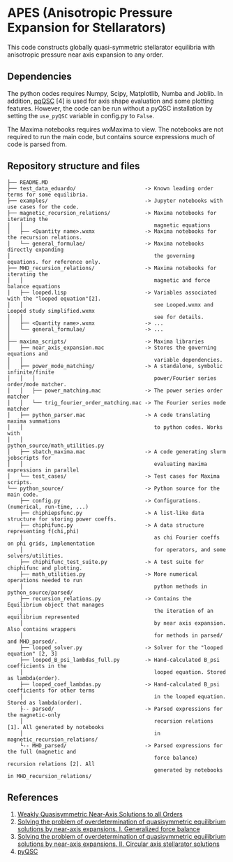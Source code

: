 # APES (Anisotropic Pressure Expansion for Stellarators)
This code constructs globally quasi-symmetric stellarator equilibria with
anisotropic pressure near axis expansion to any order.

## Dependencies
The python codes requires Numpy, Scipy, Matplotlib, Numba and Joblib. In addition,
[pqQSC](https://github.com/landreman/pyQSC) [4] is used for axis shape evaluation
and some plotting features. However, the code can be run without a pyQSC installation
by setting the `use_pyQSC` variable in config.py to `False`.

The Maxima notebooks requires wxMaxima to view. The notebooks are not required to
run the main code, but contains source expressions much of code is parsed from.


## Repository structure and files
```
├── README.MD
├── test_data_eduardo/                      -> Known leading order terms for some equilibria.
├── examples/                               -> Jupyter notebooks with use cases for the code.
├── magnetic_recursion_relations/           -> Maxima notebooks for iterating the
│   │                                          magnetic equations
│   ├── <Quantity name>.wxmx                -> Maxima notebooks for the recursion relations.
│   └── general_formulae/                   -> Maxima notebooks directly expanding
│                                              the governing equations. for reference only.
├── MHD_recursion_relations/                -> Maxima notebooks for iterating the
│   │                                          magnetic and force balance equations
│   ├── looped.lisp                         -> Variables associated with the "looped equation"[2].
│   │                                          see Looped.wxmx and Looped study simplified.wxmx
│   │                                          see for details.
│   ├── <Quantity name>.wxmx                -> ...
│   └── general_formulae/                   -> ...
│                                          
├── maxima_scripts/                         -> Maxima libraries
│   ├── near_axis_expansion.mac             -> Stores the governing equations and
│   │                                          variable dependencies.
│   ├── power_mode_matching/                -> A standalone, symbolic infinite/finite
│   │   │                                      power/Fourier series order/mode matcher.
│   │   ├── power_matching.mac              -> The power series order matcher
│   │   └── trig_fourier_order_matching.mac -> The Fourier series mode matcher
│   ├── python_parser.mac                   -> A code translating maxima summations
│   │                                          to python codes. Works with
│   │                                          python_source/math_utilities.py
│   ├── sbatch_maxima.mac                   -> A code generating slurm jobscripts for
│   │                                          evaluating maxima expressions in parallel
│   └── test_cases/                         -> Test cases for Maxima scripts.
└── python_source/                          -> Python source for the main code.
    ├── config.py                           -> Configurations. (numerical, run-time, ...)
    ├── chiphiepsfunc.py                    -> A list-like data structure for storing power coeffs.
    ├── chiphifunc.py                       -> A data structure representing f(chi,phi)
    │                                          as chi Fourier coeffs on phi grids, implementation
    │                                          for operators, and some solvers/utilities.
    ├── chiphifunc_test_suite.py            -> A test suite for chiphifunc and plotting.
    ├── math_utilities.py                   -> More numerical operations needed to run
    │                                          python methods in python_source/parsed/
    ├── recursion_relations.py              -> Contains the Equilibrium object that manages
    │                                          the iteration of an equilibrium represented
    │                                          by near axis expansion. Also contains wrappers
    │                                          for methods in parsed/ and MHD_parsed/.
    ├── looped_solver.py                    -> Solver for the "looped equation" [2, 3]
    ├── looped_B_psi_lambdas_full.py        -> Hand-calculated B_psi coefficients in the
    │                                          looped equation. Stored as lambda(order).
    ├── looped_coef_lambdas.py              -> Hand-calculated B_psi coefficients for other terms  
    │                                          in the looped equation. Stored as lambda(order).
    ├-- parsed/                             -> Parsed expressions for the magnetic-only
    │                                          recursion relations [1]. All generated by notebooks
    │                                          in magnetic_recursion_relations/
    └-- MHD_parsed/                         -> Parsed expressions for the full (magnetic and
                                               force balance) recursion relations [2]. All
                                               generated by notebooks in MHD_recursion_relations/

```

## References
1. [Weakly Quasisymmetric Near-Axis Solutions to all Orders](https://doi.org/10.1063/5.0076583)
2. [Solving the problem of overdetermination of quasisymmetric equilibrium solutions by near-axis expansions. I. Generalized force balance](https://doi.org/10.1063/5.0027574)
3. [Solving the problem of overdetermination of quasisymmetric equilibrium solutions by near-axis expansions. II. Circular axis stellarator solutions](https://aip.scitation.org/doi/10.1063/5.0027575)
4. [pyQSC](https://github.com/landreman/pyQSC)
